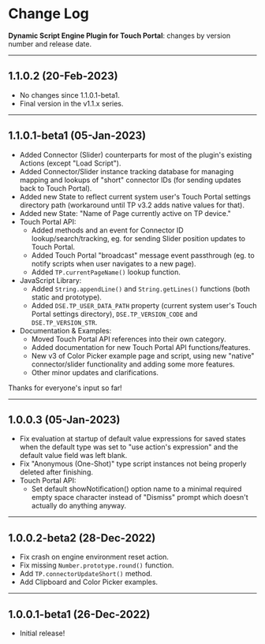 # Change Log
**Dynamic Script Engine Plugin for Touch Portal**: changes by version number and release date.

---
## 1.1.0.2 (20-Feb-2023)
- No changes since 1.1.0.1-beta1.
- Final version in the v1.1.x series.

---
## 1.1.0.1-beta1 (05-Jan-2023)
- Added Connector (Slider) counterparts for most of the plugin's existing Actions (except "Load Script").
- Added Connector/Slider instance tracking database for managing mapping and lookups of "short" connector IDs (for sending updates back to Touch Portal).
- Added new State to reflect current system user's Touch Portal settings directory path (workaround until TP v3.2 adds native values for that).
- Added new State: "Name of Page currently active on TP device."
- Touch Portal API:
  - Added methods and an event for Connector ID lookup/search/tracking, eg. for sending Slider position updates to Touch Portal.
  - Added Touch Portal "broadcast" message event passthrough (eg. to notify scripts when user navigates to a new page).
  - Added `TP.currentPageName()` lookup function.
- JavaScript Library:
  - Added `String.appendLine()` and `String.getLines()` functions (both static and prototype).
  - Added `DSE.TP_USER_DATA_PATH` property (current system user's Touch Portal settings directory), `DSE.TP_VERSION_CODE` and `DSE.TP_VERSION_STR`.
- Documentation & Examples:
  - Moved Touch Portal API references into their own category.
  - Added documentation for new Touch Portal API functions/features.
  - New v3 of Color Picker example page and script, using new "native" connector/slider functionality and adding some more features.
  - Other minor updates and clarifications.

Thanks for everyone's input so far!

---
## 1.0.0.3 (05-Jan-2023)
- Fix evaluation at startup of default value expressions for saved states when the default type was set to "use action's expression" and the default value field was left blank.
- Fix "Anonymous (One-Shot)" type script instances not being properly deleted after finishing.
- Touch Portal API:
  - Set default showNotification() option name to a minimal required empty space character instead of "Dismiss" prompt which doesn't actually do anything anyway.

---
## 1.0.0.2-beta2 (28-Dec-2022)
- Fix crash on engine environment reset action.
- Fix missing `Number.prototype.round()` function.
- Add `TP.connectorUpdateShort()` method.
- Add Clipboard and Color Picker examples.

---
## 1.0.0.1-beta1 (26-Dec-2022)
- Initial release!
